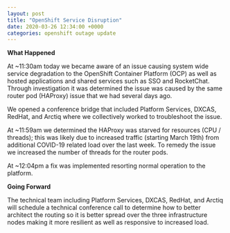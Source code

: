 ```yaml
---
layout: post
title: "OpenShift Service Disruption"
date: 2020-03-26 12:34:00 +0000
categories: openshift outage update
---
```


**What Happened**

At ~11:30am today we became aware of an issue causing system wide service degradation to the OpenShift Container Platform (OCP) as well as hosted applications and shared services such as SSO and RocketChat. Through investigation it was determined the issue was caused by the same router pod (HAProxy) issue that we had several days ago. 

We opened a conference bridge that included Platform Services, DXCAS, RedHat, and Arctiq where we collectively worked to troubleshoot the issue.

At ~11:59am we determined the HAProxy was starved for resources (CPU / threads); this was likely due to increased traffic (starting March 19th) from additional COVID-19 related load over the last week. To remedy the issue we increased the number of threads for the router pods.

At ~12:04pm a fix was implemented resorting normal operation to the platform.

**Going Forward**

The technical team including Platform Services, DXCAS, RedHat, and Arctiq will schedule a technical conference call to determine how to better architect the routing so it is better spread over the three infrastructure nodes making it more resilient as well as responsive to increased load.
